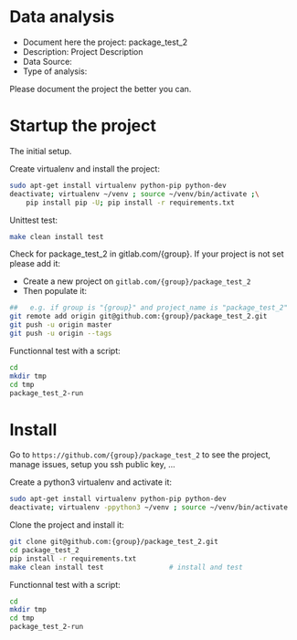 # Data analysis
- Document here the project: package_test_2
- Description: Project Description
- Data Source:
- Type of analysis:

Please document the project the better you can.

# Startup the project

The initial setup.

Create virtualenv and install the project:
```bash
sudo apt-get install virtualenv python-pip python-dev
deactivate; virtualenv ~/venv ; source ~/venv/bin/activate ;\
    pip install pip -U; pip install -r requirements.txt
```

Unittest test:
```bash
make clean install test
```

Check for package_test_2 in gitlab.com/{group}.
If your project is not set please add it:

- Create a new project on `gitlab.com/{group}/package_test_2`
- Then populate it:

```bash
##   e.g. if group is "{group}" and project_name is "package_test_2"
git remote add origin git@github.com:{group}/package_test_2.git
git push -u origin master
git push -u origin --tags
```

Functionnal test with a script:

```bash
cd
mkdir tmp
cd tmp
package_test_2-run
```

# Install

Go to `https://github.com/{group}/package_test_2` to see the project, manage issues,
setup you ssh public key, ...

Create a python3 virtualenv and activate it:

```bash
sudo apt-get install virtualenv python-pip python-dev
deactivate; virtualenv -ppython3 ~/venv ; source ~/venv/bin/activate
```

Clone the project and install it:

```bash
git clone git@github.com:{group}/package_test_2.git
cd package_test_2
pip install -r requirements.txt
make clean install test                # install and test
```
Functionnal test with a script:

```bash
cd
mkdir tmp
cd tmp
package_test_2-run
```
